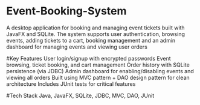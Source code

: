 # Event-Booking-System
A desktop application for booking and managing event tickets built with JavaFX and SQLite. The system supports user authentication, browsing events, adding tickets to a cart, booking management and an admin dashboard for managing events and viewing user orders

#Key Features
User login/signup with encrypted passwords
Event browsing, ticket booking, and cart management
Order history with SQLite persistence (via JDBC)
Admin dashboard for enabling/disabling events and viewing all orders
Built using MVC pattern + DAO design pattern for clean architecture
Includes JUnit tests for critical features

#Tech Stack
Java, JavaFX, SQLite, JDBC, MVC, DAO, JUnit
